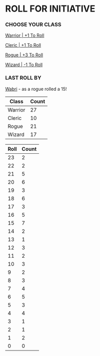 # ROLL FOR INITIATIVE
### CHOOSE YOUR CLASS

[Warrior | +1 To Roll](https://github.com/benjaminsampica/benjaminsampica/issues/new?title=roll%7Cwarrior&body=Just+click+%27Submit+new+issue%27.)

[Cleric | +1 To Roll](https://github.com/benjaminsampica/benjaminsampica/issues/new?title=roll%7Ccleric&body=Just+click+%27Submit+new+issue%27.)

[Rogue | +3 To Roll](https://github.com/benjaminsampica/benjaminsampica/issues/new?title=roll%7Crogue&body=Just+click+%27Submit+new+issue%27.)

[Wizard | -1 To Roll](https://github.com/benjaminsampica/benjaminsampica/issues/new?title=roll%7Cwizard&body=Just+click+%27Submit+new+issue%27.)
### LAST ROLL BY
[Wabri](https://www.github.com/Wabri) - as a rogue rolled a 15!

|Class|Count|
|-|-|
|Warrior|27|
|Cleric|10|
|Rogue|21|
|Wizard|17|

|Roll|Count|
|-|-|
|23|2
|22|2
|21|5
|20|6
|19|3
|18|6
|17|3
|16|5
|15|7
|14|2
|13|1
|12|3
|11|2
|10|3
|9|2
|8|3
|7|4
|6|5
|5|3
|4|4
|3|1
|2|1
|1|2
|0|0
